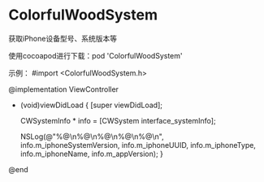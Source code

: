 # ColorfulWoodSystem
获取iPhone设备型号、系统版本等

使用cocoapod进行下载：pod 'ColorfulWoodSystem'

示例：
#import <ColorfulWoodSystem.h>


@implementation ViewController

- (void)viewDidLoad {
    [super viewDidLoad];

    CWSystemInfo * info = [CWSystem interface_systemInfo];

    NSLog(@"%@\n%@\n%@\n%@\n%@\n",
          info.m_iphoneSystemVersion,
          info.m_iphoneUUID,
          info.m_iphoneType,
          info.m_iphoneName,
          info.m_appVersion);
}

@end
